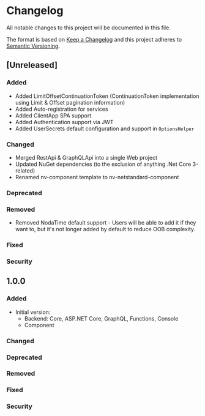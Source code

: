 # Changelog
All notable changes to this project will be documented in this file.

The format is based on [Keep a Changelog](http://keepachangelog.com/en/1.0.0/)
and this project adheres to [Semantic Versioning](http://semver.org/spec/v2.0.0.html).

## [Unreleased]

### Added

- Added LimitOffsetContinuationToken (ContinuationToken implementation using Limit & Offset pagination information)
- Added Auto-registration for services
- Added ClientApp SPA support
- Added Authentication support via JWT
- Added UserSecrets default configuration and support in `OptionsHelper`

### Changed

- Merged RestApi & GraphQLApi into a single Web project
- Updated NuGet dependencies (to the exclusion of anything .Net Core 3-related)
- Renamed nv-component template to nv-netstandard-component

### Deprecated

### Removed

- Removed NodaTime default support - Users will be able to add it if they want to, but it's not longer added by default to reduce OOB complexity.

### Fixed

### Security

## 1.0.0

### Added

- Initial version:
    - Backend: Core, ASP.NET Core, GraphQL, Functions, Console
    - Component

### Changed

### Deprecated

### Removed

### Fixed

### Security

